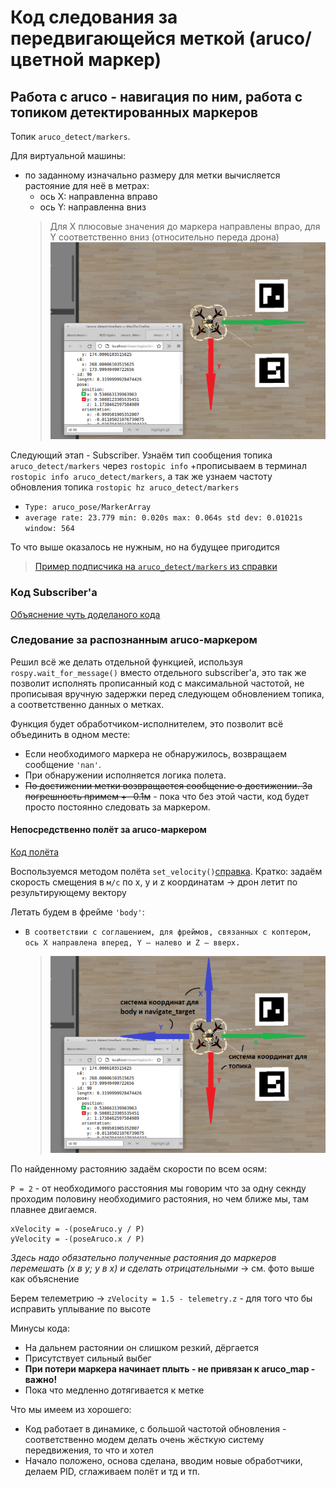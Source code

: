 # Код следования за передвигающейся меткой (aruco/цветной маркер)

## Работа с aruco - навигация по ним, работа с топиком детектированных маркеров

Топик `aruco_detect/markers`.

Для виртуальной машины:
+ по заданному изначально размеру для метки вычисляется растояние для неё в метрах:
  + ось X: направленна вправо
  + ось Y: направленна вниз
  > Для X плюсовые значения до маркера направлены впрао, для Y соответственно вниз (относительно переда дрона)
  ![наглядно](/_img/напраление_маркеров_топик.png)
  
Следующий этап - Subscriber.
Узнаём тип сообщения топика `aruco_detect/markers` через `rostopic info`
+прописываем в терминал `rostopic info aruco_detect/markers`, а так же узнаем частоту обновления топика `rostopic hz aruco_detect/markers`
  + `Type: aruco_pose/MarkerArray`
  + `average rate: 23.779
	min: 0.020s max: 0.064s std dev: 0.01021s window: 564`

То что выше оказалось не нужным, но на будущее пригодится
> [Пример подписчика на `aruco_detect/markers` из справки](https://clover.coex.tech/ru/aruco_marker.html#работа-с-результатом-распознавания-из-python)

### Код Subscriber'a
[Объяснение чуть доделаного кода](subscriber.md)



### Следование за распознанным aruco-маркером
Решил всё же делать отдельной функцией, используя `rospy.wait_for_message()` вместо отдельного subscriber'a, это так же позволит исполнять прописанный код с максимальной частотой, не прописывая вручную задержки перед следующем обновлением топика, а соответственно данных о метках.

Функция будет обработчиком-исполнителем, это позволит всё объединить в одном месте:
+ Если необходимого маркера не обнаружилось, возвращаем сообщение `'nan'`.
+ При обнаружении исполняется логика полета.
+ ~~По достижении метки возвращается сообщение о достижении. За погрешность примем +- 0.1м~~ - пока что без этой части, код будет просто постоянно следовать за маркером.

#### Непосредственно полёт за aruco-маркером
[Код полёта](flyToAruco_withVelocity.py)

Воспользуемся методом полёта `set_velocity()`[справка](https://clover.coex.tech/ru/simple_offboard.html#setvelocity). Кратко: задаём скорость смещения в `м/с` по x, y и z координатам -> дрон летит по результирующему вектору

Летать будем в фрейме `'body'`:
+ `В соответствии с соглашением, для фреймов, связанных с коптером, ось X направлена вперед, Y – налево и Z – вверх.`

  > ![фото](/_img/системы_координат_фреймыСвязаныеСДроном.png)


По найденному растоянию задаём скорости по всем осям:

`P = 2` - от необходимого расстояния мы говорим что за одну секнду проходим половину необходимиго растояния, но чем ближе мы, там плавнее двигаемся.
```
xVelocity = -(poseAruco.y / P)
yVelocity = -(poseAruco.x / P)
```
  
  _Здесь надо обязательно полученные растояния до маркеров перемешать (x в y; y в x) и сделать отрицательными_ -> см. фото выше как объяснение
  
  Берем телеметрию -> `zVelocity = 1.5 - telemetry.z` - для того что бы исправить уплывание по высоте



Минусы кода:
+ На дальнем растоянии он слишком резкий, дёргается
+ Присутствует сильный выбег
+ __При потери маркера начинает плыть - не привязан к aruco_map - важно!__
+ Пока что медленно дотягивается к метке

Что мы имеем из хорошего:
+ Код работает в динамике, с большой частотой обновления - соответственно модем делать очень жёсткую систему передвижения, то что и хотел
+ Начало положено, основа сделана, вводим новые обработчики, делаем PID, сглаживаем полёт и тд и тп.
